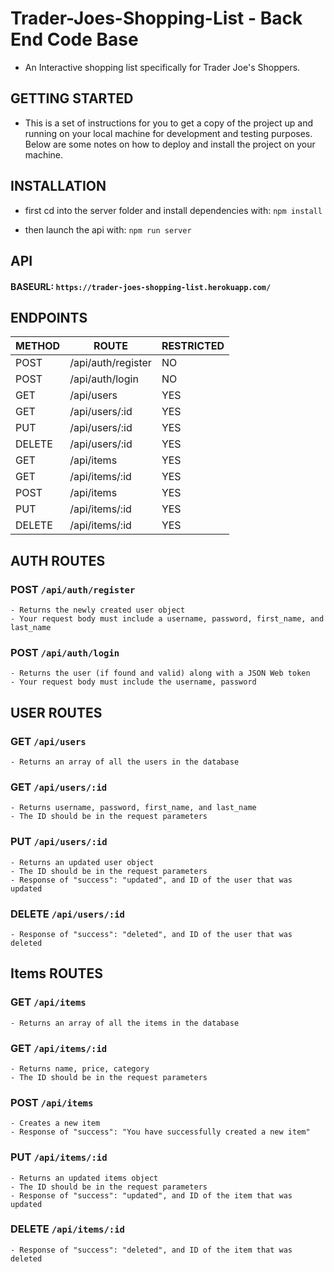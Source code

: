 # Trader-Joes-Shopping-List - Back End Code Base

* An Interactive shopping list specifically for Trader Joe's Shoppers.


## GETTING STARTED
  - This is a set of instructions for you to get a copy of the project up and running on your local machine for development and testing purposes. Below are some notes on how to deploy and install the project on your machine. 

## INSTALLATION
  - first cd into the server folder and install dependencies with:
  ```npm install```

  - then launch the api with:
  ```npm run server```
  


## API 

#### BASEURL: ```https://trader-joes-shopping-list.herokuapp.com/```

## ENDPOINTS
|    METHOD    |        ROUTE         | RESTRICTED |
|--------------|----------------------|------------|
|     POST     | /api/auth/register   |    NO      |
|     POST     | /api/auth/login      |    NO      |
|     GET      | /api/users           |    YES     |
|     GET      | /api/users/:id       |    YES     |
|     PUT      | /api/users/:id       |    YES     |
|     DELETE   | /api/users/:id       |    YES     |
|     GET      | /api/items           |    YES     |
|     GET      | /api/items/:id       |    YES     |
|     POST     | /api/items           |    YES     |
|     PUT      | /api/items/:id       |    YES     |
|     DELETE   | /api/items/:id       |    YES     |

## AUTH ROUTES
  ### POST ```/api/auth/register```
    - Returns the newly created user object
    - Your request body must include a username, password, first_name, and last_name

  ### POST ```/api/auth/login```
    - Returns the user (if found and valid) along with a JSON Web token
    - Your request body must include the username, password

## USER ROUTES
  ### GET ```/api/users```
    - Returns an array of all the users in the database

  ### GET ```/api/users/:id```     
    - Returns username, password, first_name, and last_name
    - The ID should be in the request parameters

  ### PUT ```/api/users/:id```  
    - Returns an updated user object
    - The ID should be in the request parameters
    - Response of "success": "updated", and ID of the user that was updated

  ### DELETE ```/api/users/:id```  
    - Response of "success": "deleted", and ID of the user that was deleted

## Items ROUTES
  ### GET ```/api/items```
    - Returns an array of all the items in the database    

  ### GET ```/api/items/:id```  
    - Returns name, price, category
    - The ID should be in the request parameters

  ### POST ```/api/items``` 
    - Creates a new item
    - Response of "success": "You have successfully created a new item"

  ### PUT ```/api/items/:id```
    - Returns an updated items object
    - The ID should be in the request parameters  
    - Response of "success": "updated", and ID of the item that was updated

  ### DELETE ```/api/items/:id```
    - Response of "success": "deleted", and ID of the item that was deleted